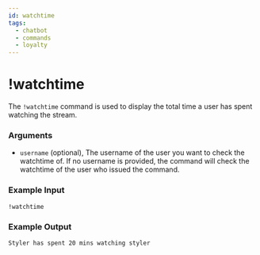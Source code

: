 ```yaml
---
id: watchtime
tags:
  - chatbot
  - commands
  - loyalty
---
```

# !watchtime

The `!watchtime` command is used to display the total time a user has spent watching the stream.

### Arguments

- `username` (optional), The username of the user you want to check the watchtime of. If no username is provided, the command will check the watchtime of the user who issued the command.

### Example Input

```
!watchtime
```

### Example Output

```
Styler has spent 20 mins watching styler
```
